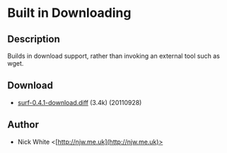 Built in Downloading
====================

Description
-----------

Builds in download support, rather than invoking an external tool such as
wget.

Download
--------

* [surf-0.4.1-download.diff](surf-0.4.1-download.diff) (3.4k) (20110928)

Author
------

* Nick White <[http://njw.me.uk](http://njw.me.uk)>
